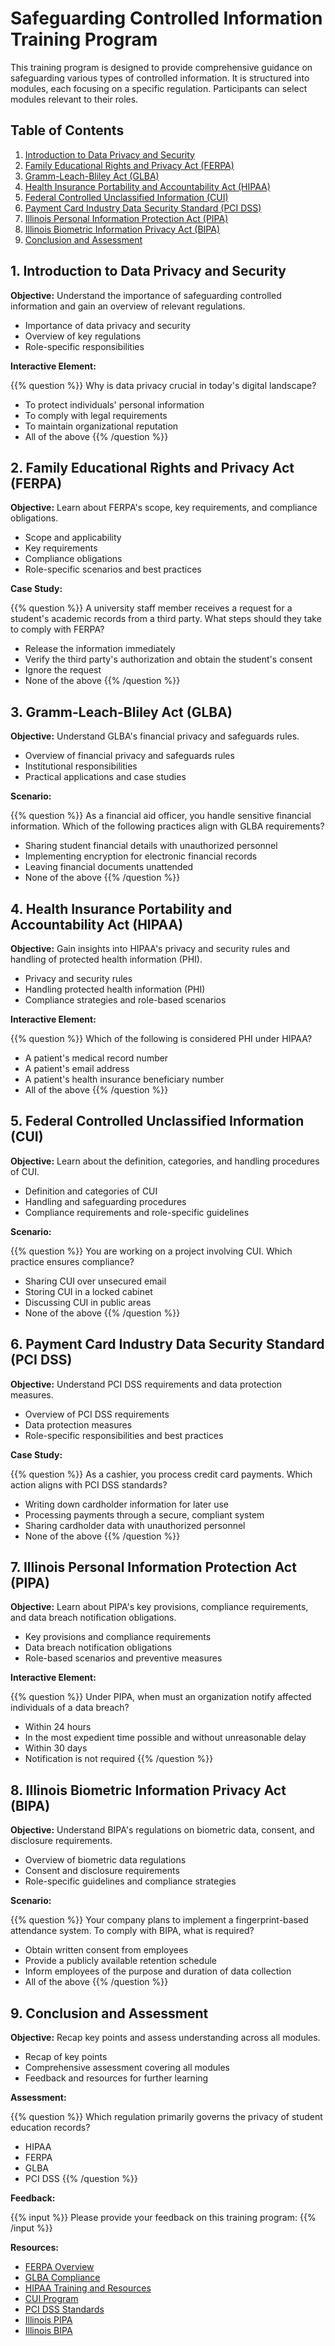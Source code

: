 
# Safeguarding Controlled Information Training Program

This training program is designed to provide comprehensive guidance on safeguarding various types of controlled information. It is structured into modules, each focusing on a specific regulation. Participants can select modules relevant to their roles.

## Table of Contents

1. [Introduction to Data Privacy and Security](#1)
2. [Family Educational Rights and Privacy Act (FERPA)](#2)
3. [Gramm-Leach-Bliley Act (GLBA)](#3)
4. [Health Insurance Portability and Accountability Act (HIPAA)](#4)
5. [Federal Controlled Unclassified Information (CUI)](#5)
6. [Payment Card Industry Data Security Standard (PCI DSS)](#6)
7. [Illinois Personal Information Protection Act (PIPA)](#7)
8. [Illinois Biometric Information Privacy Act (BIPA)](#8)
9. [Conclusion and Assessment](#9)

## 1. Introduction to Data Privacy and Security

**Objective:** Understand the importance of safeguarding controlled information and gain an overview of relevant regulations.

- Importance of data privacy and security
- Overview of key regulations
- Role-specific responsibilities

**Interactive Element:**

{{% question %}}
Why is data privacy crucial in today's digital landscape?
- To protect individuals' personal information
- To comply with legal requirements
- To maintain organizational reputation
- All of the above
{{% /question %}}

## 2. Family Educational Rights and Privacy Act (FERPA)

**Objective:** Learn about FERPA's scope, key requirements, and compliance obligations.

- Scope and applicability
- Key requirements
- Compliance obligations
- Role-specific scenarios and best practices

**Case Study:**

{{% question %}}
A university staff member receives a request for a student's academic records from a third party. What steps should they take to comply with FERPA?
- Release the information immediately
- Verify the third party's authorization and obtain the student's consent
- Ignore the request
- None of the above
{{% /question %}}

## 3. Gramm-Leach-Bliley Act (GLBA)

**Objective:** Understand GLBA's financial privacy and safeguards rules.

- Overview of financial privacy and safeguards rules
- Institutional responsibilities
- Practical applications and case studies

**Scenario:**

{{% question %}}
As a financial aid officer, you handle sensitive financial information. Which of the following practices align with GLBA requirements?
- Sharing student financial details with unauthorized personnel
- Implementing encryption for electronic financial records
- Leaving financial documents unattended
- None of the above
{{% /question %}}

## 4. Health Insurance Portability and Accountability Act (HIPAA)

**Objective:** Gain insights into HIPAA's privacy and security rules and handling of protected health information (PHI).

- Privacy and security rules
- Handling protected health information (PHI)
- Compliance strategies and role-based scenarios

**Interactive Element:**

{{% question %}}
Which of the following is considered PHI under HIPAA?
- A patient's medical record number
- A patient's email address
- A patient's health insurance beneficiary number
- All of the above
{{% /question %}}

## 5. Federal Controlled Unclassified Information (CUI)

**Objective:** Learn about the definition, categories, and handling procedures of CUI.

- Definition and categories of CUI
- Handling and safeguarding procedures
- Compliance requirements and role-specific guidelines

**Scenario:**

{{% question %}}
You are working on a project involving CUI. Which practice ensures compliance?
- Sharing CUI over unsecured email
- Storing CUI in a locked cabinet
- Discussing CUI in public areas
- None of the above
{{% /question %}}

## 6. Payment Card Industry Data Security Standard (PCI DSS)

**Objective:** Understand PCI DSS requirements and data protection measures.

- Overview of PCI DSS requirements
- Data protection measures
- Role-specific responsibilities and best practices

**Case Study:**

{{% question %}}
As a cashier, you process credit card payments. Which action aligns with PCI DSS standards?
- Writing down cardholder information for later use
- Processing payments through a secure, compliant system
- Sharing cardholder data with unauthorized personnel
- None of the above
{{% /question %}}

## 7. Illinois Personal Information Protection Act (PIPA)

**Objective:** Learn about PIPA's key provisions, compliance requirements, and data breach notification obligations.

- Key provisions and compliance requirements
- Data breach notification obligations
- Role-based scenarios and preventive measures

**Interactive Element:**

{{% question %}}
Under PIPA, when must an organization notify affected individuals of a data breach?
- Within 24 hours
- In the most expedient time possible and without unreasonable delay
- Within 30 days
- Notification is not required
{{% /question %}}

## 8. Illinois Biometric Information Privacy Act (BIPA)

**Objective:** Understand BIPA's regulations on biometric data, consent, and disclosure requirements.

- Overview of biometric data regulations
- Consent and disclosure requirements
- Role-specific guidelines and compliance strategies

**Scenario:**

{{% question %}}
Your company plans to implement a fingerprint-based attendance system. To comply with BIPA, what is required?
- Obtain written consent from employees
- Provide a publicly available retention schedule
- Inform employees of the purpose and duration of data collection
- All of the above
{{% /question %}}

## 9. Conclusion and Assessment

**Objective:** Recap key points and assess understanding across all modules.

- Recap of key points
- Comprehensive assessment covering all modules
- Feedback and resources for further learning

**Assessment:**

{{% question %}}
Which regulation primarily governs the privacy of student education records?
- HIPAA
- FERPA
- GLBA
- PCI DSS
{{% /question %}}

**Feedback:**

{{% input %}}
Please provide your feedback on this training program:
{{% /input %}}

**Resources:**

- [FERPA Overview](https://www2.ed.gov/policy/gen/guid/fpco/ferpa/index.html)
- [GLBA Compliance](https://www.ftc.gov/tips-advice/business-center/privacy-and-security/gramm-leach-bliley-act)
- [HIPAA Training and Resources](https://www.hhs.gov/hipaa/for-professionals/training/index.html)
- [CUI Program](https://www.archives.gov/cui)
- [PCI DSS Standards](https://www.pcisecuritystandards.org/)
- [Illinois PIPA](https://www.ilga.gov/legislation/ilcs/ilcs3.asp?ActID=2702)
- [Illinois BIPA](https://www.ilga.gov/legislation/ilcs/ilcs3.asp?ActID=3004)
